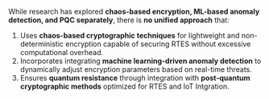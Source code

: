 
While research has explored **chaos-based encryption, ML-based anomaly detection, and PQC separately**, there is **no unified approach** that:

1. Uses **chaos-based cryptographic techniques** for lightweight and non-deterministic encryption capable of securing RTES without excessive computational overhead.
2. Incorporates integrating **machine learning-driven anomaly detection** to dynamically adjust encryption parameters based on real-time threats.
3. Ensures **quantum resistance** through integration with **post-quantum cryptographic methods** optimized for RTES and IoT Intgration.

